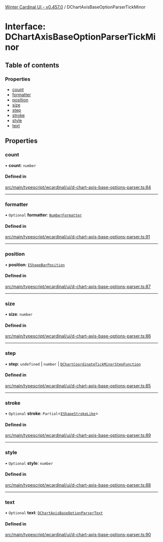 [Winter Cardinal UI - v0.457.0](../index.md) / DChartAxisBaseOptionParserTickMinor

# Interface: DChartAxisBaseOptionParserTickMinor

## Table of contents

### Properties

- [count](DChartAxisBaseOptionParserTickMinor.md#count)
- [formatter](DChartAxisBaseOptionParserTickMinor.md#formatter)
- [position](DChartAxisBaseOptionParserTickMinor.md#position)
- [size](DChartAxisBaseOptionParserTickMinor.md#size)
- [step](DChartAxisBaseOptionParserTickMinor.md#step)
- [stroke](DChartAxisBaseOptionParserTickMinor.md#stroke)
- [style](DChartAxisBaseOptionParserTickMinor.md#style)
- [text](DChartAxisBaseOptionParserTickMinor.md#text)

## Properties

### count

• **count**: `number`

#### Defined in

[src/main/typescript/wcardinal/ui/d-chart-axis-base-options-parser.ts:84](https://github.com/winter-cardinal/winter-cardinal-ui/blob/v0.457.0/src/main/typescript/wcardinal/ui/d-chart-axis-base-options-parser.ts#L84)

___

### formatter

• `Optional` **formatter**: [`NumberFormatter`](NumberFormatter.md)

#### Defined in

[src/main/typescript/wcardinal/ui/d-chart-axis-base-options-parser.ts:91](https://github.com/winter-cardinal/winter-cardinal-ui/blob/v0.457.0/src/main/typescript/wcardinal/ui/d-chart-axis-base-options-parser.ts#L91)

___

### position

• **position**: [`EShapeBarPosition`](../index.md#eshapebarposition)

#### Defined in

[src/main/typescript/wcardinal/ui/d-chart-axis-base-options-parser.ts:87](https://github.com/winter-cardinal/winter-cardinal-ui/blob/v0.457.0/src/main/typescript/wcardinal/ui/d-chart-axis-base-options-parser.ts#L87)

___

### size

• **size**: `number`

#### Defined in

[src/main/typescript/wcardinal/ui/d-chart-axis-base-options-parser.ts:86](https://github.com/winter-cardinal/winter-cardinal-ui/blob/v0.457.0/src/main/typescript/wcardinal/ui/d-chart-axis-base-options-parser.ts#L86)

___

### step

• **step**: `undefined` \| `number` \| [`DChartCoordinateTickMinorStepFunction`](../index.md#dchartcoordinatetickminorstepfunction)

#### Defined in

[src/main/typescript/wcardinal/ui/d-chart-axis-base-options-parser.ts:85](https://github.com/winter-cardinal/winter-cardinal-ui/blob/v0.457.0/src/main/typescript/wcardinal/ui/d-chart-axis-base-options-parser.ts#L85)

___

### stroke

• `Optional` **stroke**: `Partial`\<[`EShapeStrokeLike`](EShapeStrokeLike.md)\>

#### Defined in

[src/main/typescript/wcardinal/ui/d-chart-axis-base-options-parser.ts:89](https://github.com/winter-cardinal/winter-cardinal-ui/blob/v0.457.0/src/main/typescript/wcardinal/ui/d-chart-axis-base-options-parser.ts#L89)

___

### style

• `Optional` **style**: `number`

#### Defined in

[src/main/typescript/wcardinal/ui/d-chart-axis-base-options-parser.ts:88](https://github.com/winter-cardinal/winter-cardinal-ui/blob/v0.457.0/src/main/typescript/wcardinal/ui/d-chart-axis-base-options-parser.ts#L88)

___

### text

• `Optional` **text**: [`DChartAxisBaseOptionParserText`](DChartAxisBaseOptionParserText.md)

#### Defined in

[src/main/typescript/wcardinal/ui/d-chart-axis-base-options-parser.ts:90](https://github.com/winter-cardinal/winter-cardinal-ui/blob/v0.457.0/src/main/typescript/wcardinal/ui/d-chart-axis-base-options-parser.ts#L90)
